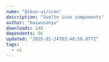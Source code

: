 ```yaml
---
name: "@ikun-ui/icon"
description: "Svelte icon components"
author: "baiwusanyu"
downloads: 148
dependents: 66
updated: "2025-01-24T03:48:56.877Z"
tags: 
  - ui
---
```

